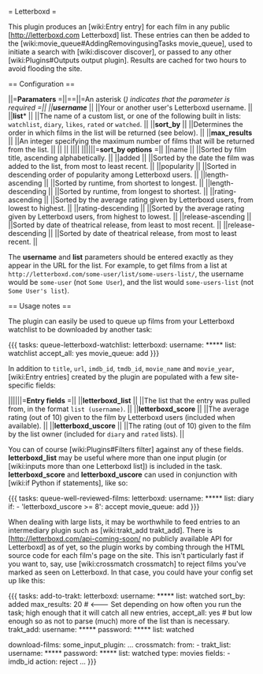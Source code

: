 = Letterboxd =

This plugin produces an [wiki:Entry entry] for each film in any public [http://letterboxd.com Letterboxd] list. These entries can then be added to the [wiki:movie_queue#AddingRemovingusingTasks movie_queue], used to initiate a search with [wiki:discover discover], or passed to any other [wiki:Plugins#Outputs output plugin]. Results are cached for two hours to avoid flooding the site.
 
== Configuration ==

||=**Paramaters**    =||==||=An asterisk (*) indicates that the parameter is required =||
||**username***       ||  ||Your or another user's Letterboxd username. ||
||**list***           ||  ||The name of a custom list, or one of the following built in lists: `watchlist`, `diary`, `likes`, `rated` or `watched`. ||
||**sort_by**         ||  ||Determines the order in which films in the list will be returned (see below). ||
||**max_results**     ||  ||An integer specifying the maximum number of films that will be returned from the list. ||
||                    ||  ||||
||||||=**sort_by options** =||
||name                ||  ||Sorted by film title, ascending alphabetically. ||
||added               ||  ||Sorted by the date the film was added to the list, from most to least recent. ||
||popularity          ||  ||Sorted in descending order of popularity among Letterboxd users. ||
||length-ascending    ||  ||Sorted by runtime, from shortest to longest. ||
||length-descending   ||  ||Sorted by runtime, from longest to shortest. ||
||rating-ascending    ||  ||Sorted by the average rating given by Letterboxd users, from lowest to highest. ||
||rating-descending   ||  ||Sorted by the average rating given by Letterboxd users, from highest to lowest. ||
||release-ascending   ||  ||Sorted by date of theatrical release, from least to most recent. ||
||release-descending  ||  ||Sorted by date of theatrical release, from most to least recent. ||

The **username** and **list** parameters should be entered exactly as they appear in the URL for the list. For example, to get films from a list at `http://letterboxd.com/some-user/list/some-users-list/`, the username would be `some-user` (not `Some User`), and the list would `some-users-list` (not `Some User's list`).

== Usage notes ==

The plugin can easily be used to queue up films from your Letterboxd watchlist to be downloaded by another task:

{{{
tasks:
  queue-letterboxd-watchlist:
    letterboxd:
      username: *****
      list: watchlist
    accept_all: yes
    movie_queue: add
}}}

In addition to `title`, `url`, `imdb_id`, `tmdb_id`, `movie_name` and `movie_year`, [wiki:Entry entries] created by the plugin are populated with a few site-specific fields:

||||||=**Entry fields** =||
||**letterboxd_list**   || ||The list that the entry was pulled from, in the format `list (username)`. ||
||**letterboxd_score**  || ||The average rating (out of 10) given to the film by Letterboxd users (included when available). ||
||**letterboxd_uscore** || ||The rating (out of 10) given to the film by the list owner (included for `diary` and `rated` lists). ||

You can of course [wiki:Plugins#Filters filter] against any of these fields. **letterboxd_list** may be useful where more than one input plugin (or [wiki:inputs more than one Letterboxd list]) is included in the task. **letterboxd_score** and **letterboxd_uscore** can used in conjunction with [wiki:if Python if statements], like so:

{{{
tasks:
  queue-well-reviewed-films:
    letterboxd:
      username: *****
      list: diary
    if:
      - 'letterboxd_uscore >= 8': accept
    movie_queue: add
}}}

When dealing with large lists, it may be worthwhile to feed entries to an intermediary plugin such as [wiki:trakt_add trakt_add]. There is [http://letterboxd.com/api-coming-soon/ no publicly available API for Letterboxd] as of yet, so the plugin works by combing through the HTML source code for each film's page on the site. This isn't particularly fast if you want to, say, use [wiki:crossmatch crossmatch] to reject films you've marked as seen on Letterboxd. In that case, you could have your config set up like this:

{{{
tasks:
  add-to-trakt:
    letterboxd:
      username: *****
      list: watched
      sort_by: added
      max_results: 20  # <--- Set depending on how often you run the task; high enough that it will catch all new entries,
    accept_all: yes    #      but low enough so as not to parse (much) more of the list than is necessary. 
    trakt_add:
      username: *****
      password: *****
      list: watched

  download-films:
    some_input_plugin:
    ...
    crossmatch:
      from:
        - trakt_list:
            username: *****
            password: *****
            list: watched
            type: movies
      fields:
        - imdb_id
      action: reject
      ...
}}}